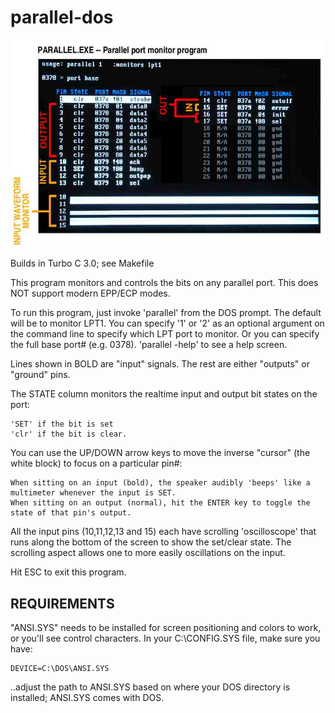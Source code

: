 # parallel-dos
![screenshot](https://github.com/erco77/parallel-dos/blob/master/parallel-screenshot.jpg)

Builds in Turbo C 3.0; see Makefile

This program monitors and controls the bits on any parallel port. This does NOT support modern EPP/ECP modes.

To run this program, just invoke 'parallel' from the DOS prompt. The default will be to monitor LPT1.
You can specify '1' or '2' as an optional argument on the command line to specify which LPT port to monitor.
Or you can specify the full base port# (e.g. 0378). 'parallel -help' to see a help screen.

Lines shown in BOLD are "input" signals. The rest are either "outputs" or "ground" pins.

The STATE column monitors the realtime input and output bit states on the port:

    'SET' if the bit is set
    'clr' if the bit is clear.

You can use the UP/DOWN arrow keys to move the inverse "cursor" (the white block) to focus on a particular pin#:

    When sitting on an input (bold), the speaker audibly 'beeps' like a multimeter whenever the input is SET.
    When sitting on an output (normal), hit the ENTER key to toggle the state of that pin's output.

All the input pins (10,11,12,13 and 15) each have scrolling 'oscilloscope' that runs along the bottom of the screen to show the set/clear state. The scrolling aspect allows one to more easily oscillations on the input.

Hit ESC to exit this program.

REQUIREMENTS
------------
"ANSI.SYS" needs to be installed for screen positioning and colors to work, or you'll see control characters.
In your C:\CONFIG.SYS file, make sure you have:

    DEVICE=C:\DOS\ANSI.SYS

..adjust the path to ANSI.SYS based on where your DOS directory is installed; ANSI.SYS comes with DOS.
